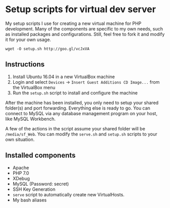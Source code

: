 # Setup scripts for virtual dev server

My setup scripts I use for creating a new virtual machine for PHP development. Many of the components are specific to my own needs, such as installed packages and configurations. Still, feel free to fork it and modify it for your own usage.

`wget -O setup.sh http://goo.gl/vcJxVA`

## Instructions

1. Install Ubuntu 16.04 in a new VirtualBox machine
2. Login and select `Devices` -> `Insert Guest Additions CD Image...` from the VirtualBox menu
3. Run the `setup.sh` script to install and configure the machine

After the machine has been installed, you only need to setup your shared folder(s) and port forwarding. Everything else is ready to go. You can connect to MySQL via any database management program on your host, like MySQL Workbench.

A few of the actions in the script assume your shared folder will be `/media/sf_Web`. You can modify the `serve.sh` and `setup.sh` scripts to your own situation.

## Installed components

- Apache
- PHP 7.0
- XDebug
- MySQL (Password: secret)
- SSH Key Generation
- `serve` script to automatically create new VirtualHosts.
- My bash aliases
